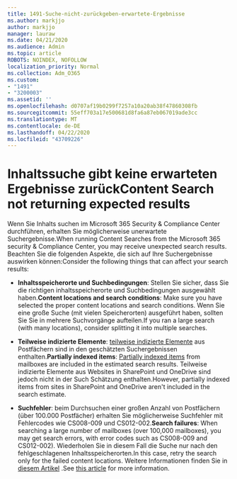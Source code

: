 ```yaml
---
title: 1491-Suche-nicht-zurückgeben-erwartete-Ergebnisse
ms.author: markjjo
author: markjjo
manager: lauraw
ms.date: 04/21/2020
ms.audience: Admin
ms.topic: article
ROBOTS: NOINDEX, NOFOLLOW
localization_priority: Normal
ms.collection: Adm_O365
ms.custom:
- "1491"
- "3200003"
ms.assetid: ''
ms.openlocfilehash: d0707af19b0299f7257a10a20ab38f47860308fb
ms.sourcegitcommit: 55eff703a17e500681d8fa6a87eb067019ade3cc
ms.translationtype: MT
ms.contentlocale: de-DE
ms.lasthandoff: 04/22/2020
ms.locfileid: "43709226"
---
```

# <a name="content-search-not-returning-expected-results"></a><span data-ttu-id="8a582-102">Inhaltssuche gibt keine erwarteten Ergebnisse zurück</span><span class="sxs-lookup"><span data-stu-id="8a582-102">Content Search not returning expected results</span></span>

<span data-ttu-id="8a582-103">Wenn Sie Inhalts suchen im Microsoft 365 Security & Compliance Center durchführen, erhalten Sie möglicherweise unerwartete Suchergebnisse.</span><span class="sxs-lookup"><span data-stu-id="8a582-103">When running Content Searches from the Microsoft 365 security & Compliance Center, you may receive unexpected search results.</span></span> <span data-ttu-id="8a582-104">Beachten Sie die folgenden Aspekte, die sich auf Ihre Suchergebnisse auswirken können:</span><span class="sxs-lookup"><span data-stu-id="8a582-104">Consider the following things that can affect your search results:</span></span>

- <span data-ttu-id="8a582-105">**Inhaltsspeicherorte und Suchbedingungen**: Stellen Sie sicher, dass Sie die richtigen inhaltsspeicherorte und Suchbedingungen ausgewählt haben.</span><span class="sxs-lookup"><span data-stu-id="8a582-105">**Content locations and search conditions**: Make sure you have selected the proper content locations and search conditions.</span></span> <span data-ttu-id="8a582-106">Wenn Sie eine große Suche (mit vielen Speicherorten) ausgeführt haben, sollten Sie Sie in mehrere Suchvorgänge aufteilen.</span><span class="sxs-lookup"><span data-stu-id="8a582-106">If you ran a large search (with many locations), consider splitting it into multiple searches.</span></span>

- <span data-ttu-id="8a582-107">**Teilweise indizierte Elemente**: [teilweise indizierte Elemente](https://docs.microsoft.com/office365/securitycompliance/partially-indexed-items-in-content-search) aus Postfächern sind in den geschätzten Suchergebnissen enthalten.</span><span class="sxs-lookup"><span data-stu-id="8a582-107">**Partially indexed items**:  [Partially indexed items](https://docs.microsoft.com/office365/securitycompliance/partially-indexed-items-in-content-search) from mailboxes are included in the estimated search results.</span></span> <span data-ttu-id="8a582-108">Teilweise indizierte Elemente aus Websites in SharePoint und OneDrive sind jedoch nicht in der Such Schätzung enthalten.</span><span class="sxs-lookup"><span data-stu-id="8a582-108">However, partially indexed items from sites in SharePoint and OneDrive aren't included in the search estimate.</span></span>

- <span data-ttu-id="8a582-109">**Suchfehler**: beim Durchsuchen einer großen Anzahl von Postfächern (über 100.000 Postfächer) erhalten Sie möglicherweise Suchfehler mit Fehlercodes wie CS008-009 und CS012-002.</span><span class="sxs-lookup"><span data-stu-id="8a582-109">**Search failures**: When searching a large number of mailboxes (over 100,000 mailboxes), you may get search errors, with error codes such as CS008-009 and CS012-002).</span></span> <span data-ttu-id="8a582-110">Wiederholen Sie in diesem Fall die Suche nur nach den fehlgeschlagenen Inhaltsspeicherorten.</span><span class="sxs-lookup"><span data-stu-id="8a582-110">In this case, retry the search only for the failed content locations.</span></span> <span data-ttu-id="8a582-111">Weitere Informationen finden Sie in [diesem Artikel](https://docs.microsoft.com/office365/securitycompliance/retry-failed-content-search) .</span><span class="sxs-lookup"><span data-stu-id="8a582-111">See  [this article](https://docs.microsoft.com/office365/securitycompliance/retry-failed-content-search) for more information.</span></span>
